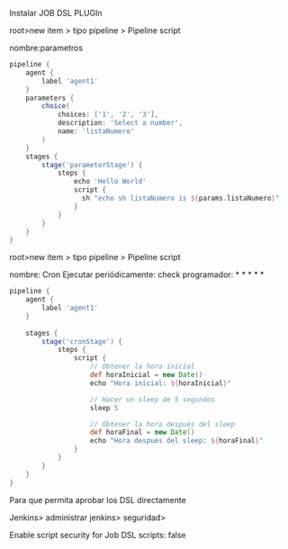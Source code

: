 
Instalar JOB DSL PLUGIn

root>new item > tipo pipeline > Pipeline script

nombre:parametros


```groovy
pipeline {
    agent {
        label 'agent1'
    }
    parameters {
        choice(
            choices: ['1', '2', '3'],
            description: 'Select a number',
            name: 'listaNumero'
        )
    }
    stages {
        stage('parameterStage') {
            steps {
                echo 'Hello World'
                script {
                  sh "echo sh listaNumero is ${params.listaNumero}"
                }
            }
        }
    }
}
```
root>new item > tipo pipeline > Pipeline script

nombre: Cron
Ejecutar periódicamente: check
programador: * * * * *

```groovy
pipeline {
    agent {
        label 'agent1'
    }
   
    stages {
        stage('cronStage') {
            steps {
                script {
                    // Obtener la hora inicial
                    def horaInicial = new Date()
                    echo "Hora inicial: ${horaInicial}"

                    // Hacer un sleep de 5 segundos
                    sleep 5

                    // Obtener la hora después del sleep
                    def horaFinal = new Date()
                    echo "Hora después del sleep: ${horaFinal}"
                }
            }
        }
    }
}
```

Para que permita aprobar los DSL directamente

Jenkins> administrar jenkins> seguridad> 

Enable script security for Job DSL scripts: false 